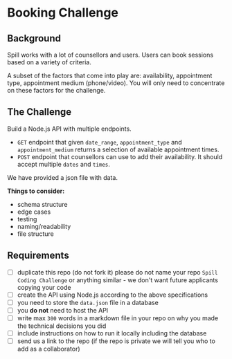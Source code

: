 # Booking Challenge

## Background

Spill works with a lot of counsellors and users. Users can book sessions based on a variety of criteria.

A subset of the factors that come into play are: availability, appointment type, appointment medium (phone/video). You will only need to concentrate on these factors for the challenge.

## The Challenge

Build a Node.js API with multiple endpoints.

- `GET` endpoint that given `date_range`, `appointment_type` and `appointment_medium` returns a selection of available appointment times.
- `POST` endpoint that counsellors can use to add their availability. It should accept multiple `dates` and `times`.

We have provided a json file with data.

**Things to consider:**

- schema structure
- edge cases
- testing
- naming/readability
- file structure

## Requirements

- [ ] duplicate this repo (do not fork it) please do not name your repo `Spill Coding Challenge` or anything similar - we don't want future applicants copying your code
- [ ] create the API using Node.js according to the above specifications
- [ ] you need to store the `data.json` file in a database
- [ ] you **do not** need to host the API
- [ ] write max `300` words in a markdown file in your repo on why you made the technical decisions you did
- [ ] include instructions on how to run it locally including the database
- [ ] send us a link to the repo (if the repo is private we will tell you who to add as a collaborator)
